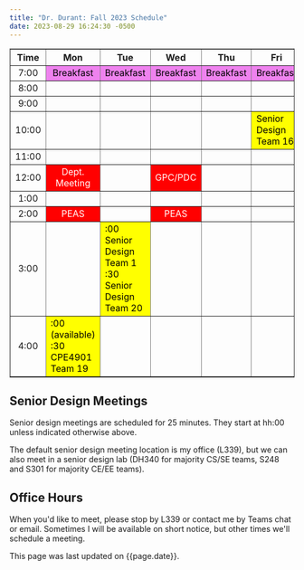 ```yaml
---
title: "Dr. Durant: Fall 2023 Schedule"
date: 2023-08-29 16:24:30 -0500
---
```


<style type="text/css">
td         { text-align: center;                      }
td.am      { background-color: red;     color: white; }
td.cpe4901 { background-color: yellow;  color: black; text-align: left; }
td.lunch   { background-color: violet;  color: black; }
</style>

<div align="center">
<table border>
<tr><th>Time</th>       <th>Mon</th>                                                        <th>Tue</th>                                                                    <th>Wed</th>                        <th>Thu</th>                        <th>Fri</th>                                    </tr>
<tr><td>7:00</td>       <td class="lunch">Breakfast</td>                                    <td class="lunch">Breakfast</td>                                                <td class="lunch">Breakfast</td>    <td class="lunch">Breakfast</td>    <td class="lunch">Breakfast</td>                </tr>
<tr><td>8:00</td>       <td>&nbsp;</td>                                                     <td>&nbsp;</td>                                                                 <td>&nbsp;</td>                     <td>&nbsp;</td>                     <td>&nbsp;</td>                                 </tr>
<tr><td>9:00</td>       <td>&nbsp;</td>                                                     <td>&nbsp;</td>                                                                 <td>&nbsp;</td>                     <td>&nbsp;</td>                     <td>&nbsp;</td>                                 </tr>
<tr><td>10:00</td>      <td>&nbsp;</td>                                                     <td>&nbsp;</td>                                                                 <td>&nbsp;</td>                     <td>&nbsp;</td>                     <td class="cpe4901">Senior Design Team 16</td>  </tr>
<tr><td>11:00</td>      <td>&nbsp;</td>                                                     <td>&nbsp;</td>                                                                 <td>&nbsp;</td>                     <td>&nbsp;</td>                     <td>&nbsp;</td>                                 </tr>
<tr><td>12:00</td>      <td class="am">Dept. Meeting</td>                                   <td>&nbsp;</td>                                                                 <td class="am">GPC/PDC</td>         <td>&nbsp;</td>                     <td>&nbsp;</td>                                 </tr>
<tr><td>1:00</td>       <td>&nbsp;</td>                                                     <td>&nbsp;</td>                                                                 <td>&nbsp;</td>                     <td>&nbsp;</td>                     <td>&nbsp;</td>                                 </tr>
<tr><td>2:00</td>       <td class="am">PEAS</td>                                            <td>&nbsp;</td>                                                                 <td class="am">PEAS</td>            <td>&nbsp;</td>                     <td>&nbsp;</td>                                 </tr>
<tr><td>3:00</td>       <td>&nbsp;</td>                                                     <td class="cpe4901">:00 Senior Design Team 1<br/>:30 Senior Design Team 20</td> <td>&nbsp;</td>                     <td>&nbsp;</td>                     <td>&nbsp;</td>                                 </tr>
<tr><td>4:00</td>       <td class="cpe4901">:00 (available)<br/>:30 CPE4901 Team 19</td>    <td>&nbsp;</td>                                                                 <td>&nbsp;</td>                     <td>&nbsp;</td>                     <td>&nbsp;</td>                                 </tr>
</table>
</div>

## Senior Design Meetings

Senior design meetings are scheduled for 25 minutes. They start at hh:00 unless indicated otherwise above.

The default senior design meeting location is my office (L339), but we can also meet in a senior design lab (DH340 for majority CS/SE teams, S248 and S301 for majority CE/EE teams).

## Office Hours

When you'd like to meet, please stop by L339 or contact me by Teams chat or email. Sometimes I will be available on short notice, but other times we'll schedule a meeting.

This page was last updated on {{page.date}}.
